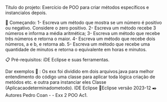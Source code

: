 Título do projeto: Exercício de POO para criar métodos específicos e instancialos depois.

🚀 Começando: 1- Escreva um método que mostra se um número é positivo ou negativo. Considere o zero positivo.
2- Escreva um método recebe 3 números e informa a média aritmética;
3- Escreva um método que recebe três números e retorna o maior.
4- Escreva um método que recebe dois números, a e b, e retorna ab.
    5- Escreva um método que recebe uma quantidade de minutos e retorna o equivalente em horas e minutos.

📋 Pré-requisitos: iDE Eclipse e suas ferramentas.

Dar exemplos 🔧 : Os exx foi dividido em dois arquivos.java para melhor entendimento do código uma classe para aplicar toda lógica criação de metódos etc. e outra para instanciar eles Classe (Aplicacaodeterminadometodo).
IDE Eclipse 📌Eclipse versão 2023-12 ✒️ Autores Pedro Coan - - Exx 2 POO Ac1.
